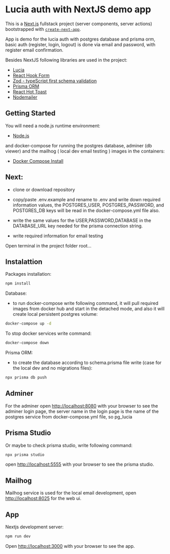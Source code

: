 # Lucia auth with NextJS demo app

This is a [Next.js](https://nextjs.org/) fullstack project (server components, server actions) bootstrapped with [`create-next-app`](https://github.com/vercel/next.js/tree/canary/packages/create-next-app).

App is demo for the lucia auth with postgres database and prisma orm,
basic auth (register, login, logout) is done via email and password,
with register email confirmation.

Besides NextJS following libraries are used in the project:

- [Lucia](https://lucia-auth.com/)
- [React Hook Form](https://www.npmjs.com/package/react-hook-form)
- [Zod - typeScript first schema validation](https://zod.dev/)
- [Prisma ORM](https://www.prisma.io/docs/orm/overview/introduction/what-is-prisma)
- [React Hot Toast](https://www.npmjs.com/package/react-hot-toast)
- [Nodemailer](https://www.npmjs.com/package/nodemailer)

## Getting Started

You will need a node.js runtime environment:

- [Node.js](https://nodejs.org/en/)

and docker-compose for running the postgres database, adminer (db viewer) and the mailhog ( local dev email testing )
images in the containers:

- [Docker Compose Install](https://docs.docker.com/compose/install/)

## Next:

- clone or download repository

- copy/paste .env.example and rename to .env and write down required information values,
  the POSTGRES_USER, POSTGRES_PASSWORD, and POSTGRES_DB keys will be read in the docker-compose.yml file also.

- write the same values for the USER,PASSWORD,DATABASE in the DATABASE_URL key needed for the
  prisma connection string.

- write required information for email testing

Open terminal in the project folder root...

## Instalattion

Packages installation:

```bash
npm install
```

Database:

- to run docker-compose write following command, it will pull required images from docker hub and
  start in the detached mode, and also it will create local persistent postgres volume:

```bash
docker-compose up -d
```

To stop docker services write command:

```bash
docker-compose down
```

Prisma ORM:

- to create the database according to schema.prisma file write (case for the local dev and no migrations files):

```bash
npx prisma db push
```

## Adminer

For the adminer open [http://localhost:8080](http://localhost:8080) with your browser to see the adminer login page,
the server name in the login page is the name of the postgres service from docker-compose.yml file, so pg_lucia

## Prisma Studio

Or maybe to check prisma studio, write following command:

```bash
npx prisma studio
```

open [http://localhost:5555](http://localhost:5555) with your browser to see the prisma studio.

## Mailhog

Mailhog service is used for the local email development,
open [http://localhost:8025](http://localhost:8025) for the web ui.

## App

Nextjs development server:

```bash
npm run dev
```

Open [http://localhost:3000](http://localhost:3000) with your browser to see the app.

